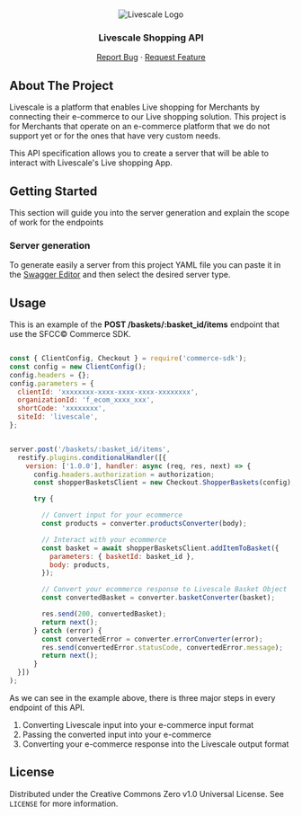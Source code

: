 <!-- PROJECT LOGO -->
<br />
<p align="center">
  <img src="https://www.livescale.tv/wp-content/uploads/2020/11/Livescale-Horizontal-Logo-1.png" alt="Livescale Logo">

  <h3 align="center">Livescale Shopping API</h3>

  <p align="center">
    <a href="https://github.com/livescale/open-api/issues">Report Bug</a>
    ·
    <a href="https://github.com/livescale/open-api/issues">Request Feature</a>
  </p>
</p>

<!-- ABOUT THE PROJECT -->
## About The Project

Livescale is a platform that enables Live shopping for Merchants by connecting their e-commerce to our Live shopping solution. This project is for Merchants that operate on an e-commerce platform that we do not support yet or for the ones that have very custom needs.

This API specification allows you to create a server that will be able to interact with Livescale's Live shopping App.

<!-- GETTING STARTED -->
## Getting Started

This section will guide you into the server generation and explain the scope of work for the endpoints

### Server generation

To generate easily a server from this project YAML file you can paste it in the [Swagger Editor](https://editor.swagger.io/) and then select the desired server type. 

<!-- USAGE EXAMPLES -->
## Usage

This is an example of the **POST /baskets/:basket_id/items** endpoint that use the SFCC© Commerce SDK.

```javascript

const { ClientConfig, Checkout } = require('commerce-sdk');
const config = new ClientConfig();
config.headers = {};
config.parameters = {
  clientId: 'xxxxxxxx-xxxx-xxxx-xxxx-xxxxxxxx',
  organizationId: 'f_ecom_xxxx_xxx',
  shortCode: 'xxxxxxxx',
  siteId: 'livescale',
};


server.post('/baskets/:basket_id/items',
  restify.plugins.conditionalHandler([{
    version: ['1.0.0'], handler: async (req, res, next) => {
      config.headers.authorization = authorization;
      const shopperBasketsClient = new Checkout.ShopperBaskets(config);

      try {

        // Convert input for your ecommerce
        const products = converter.productsConverter(body);

        // Interact with your ecommerce
        const basket = await shopperBasketsClient.addItemToBasket({
          parameters: { basketId: basket_id },
          body: products,
        });

        // Convert your ecommerce response to Livescale Basket Object
        const convertedBasket = converter.basketConverter(basket);

        res.send(200, convertedBasket);
        return next();
      } catch (error) {
        const convertedError = converter.errorConverter(error);
        res.send(convertedError.statusCode, convertedError.message);
        return next();
      }
  }])
);
```

As we can see in the example above, there is three major steps in every endpoint of this API. 

1. Converting Livescale input into your e-commerce input format
2. Passing the converted input into your e-commerce
3. Converting your e-commerce response into the Livescale output format

<!-- ROADMAP -->

<!-- LICENSE -->
## License

Distributed under the Creative Commons Zero v1.0 Universal License. See `LICENSE` for more information.

